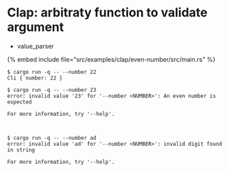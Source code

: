 # Clap: arbitraty function to validate argument

* value_parser


{% embed include file="src/examples/clap/even-number/src/main.rs" %}

```
$ cargo run -q -- --number 22
Cli { number: 22 }

$ cargo run -q -- --number 23
error: invalid value '23' for '--number <NUMBER>': An even number is expected

For more information, try '--help'.



$ cargo run -q -- --number ad
error: invalid value 'ad' for '--number <NUMBER>': invalid digit found in string

For more information, try '--help'.
```



